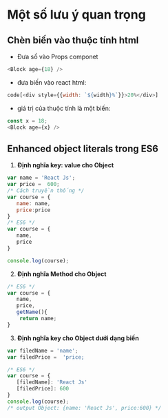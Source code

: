 # Một số lưu ý quan trọng

## Chèn biến vào thuộc tính html
+ Đưa số vào Props componet 
```js
<Block age={18} />
```
+ đưa biến vào react html:
```js
code[<div style={{width: `${width}%`}}>20%</div>]
```
+ giá trị của thuộc tính là một biến:
```js
const x = 18;
<Block age={x} />
```
## Enhanced object literals trong ES6
1. **Định nghĩa key: value cho Object**
```js
var name = 'React Js';
var price =  600;
/* Cách truyền thống */
var course = {
   name: name,
   price:price
}
/* ES6 */
var course = {
   name,
   price
}

console.log(course);


```
2. **Định nghĩa Method cho Object**

```js
/* ES6 */
var course = {
   name,
   price,
   getName(){
    return name;
}
```

3. **Định nghĩa key cho Object dưới dạng biến**

```js
var filedName = 'name';
var filedPrice =  'price;

/* ES6 */
var course = {
   [filedName]: 'React Js'
   [filedPrice]: 600
}
console.log(course);
/* output Object: {name: 'React Js', price:600} */
```
